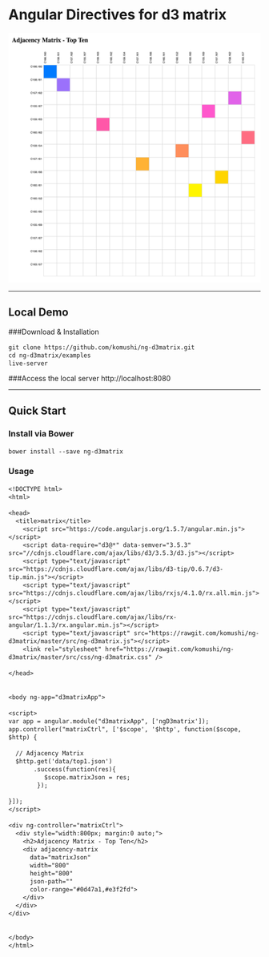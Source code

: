 # Angular Directives for d3 matrix

![Adjacency Matrix](https://raw.githubusercontent.com/komushi/ng-d3matrix/master/image/matrix.png)

----------
Local Demo
-------------
###Download & Installation
```
git clone https://github.com/komushi/ng-d3matrix.git
cd ng-d3matrix/examples
live-server
```
###Access the local server
http://localhost:8080

----------
Quick Start
-------------
### Install via Bower
```
bower install --save ng-d3matrix
```

### Usage
```
<!DOCTYPE html>
<html>

<head>
  <title>matrix</title>
    <script src="https://code.angularjs.org/1.5.7/angular.min.js"></script>
    <script data-require="d3@*" data-semver="3.5.3" src="//cdnjs.cloudflare.com/ajax/libs/d3/3.5.3/d3.js"></script>
    <script type="text/javascript" src="https://cdnjs.cloudflare.com/ajax/libs/d3-tip/0.6.7/d3-tip.min.js"></script>
    <script type="text/javascript" src="https://cdnjs.cloudflare.com/ajax/libs/rxjs/4.1.0/rx.all.min.js"></script>
    <script type="text/javascript" src="https://cdnjs.cloudflare.com/ajax/libs/rx-angular/1.1.3/rx.angular.min.js"></script>
    <script type="text/javascript" src="https://rawgit.com/komushi/ng-d3matrix/master/src/ng-d3matrix.js"></script> 
    <link rel="stylesheet" href="https://rawgit.com/komushi/ng-d3matrix/master/src/css/ng-d3matrix.css" /> 

</head>


<body ng-app="d3matrixApp">

<script>
var app = angular.module("d3matrixApp", ['ngD3matrix']); 
app.controller("matrixCtrl", ['$scope', '$http', function($scope, $http) {
  
  // Adjacency Matrix
  $http.get('data/top1.json')
       .success(function(res){
          $scope.matrixJson = res;
        });

}]);
</script>

<div ng-controller="matrixCtrl">
  <div style="width:800px; margin:0 auto;">
    <h2>Adjacency Matrix - Top Ten</h2>
    <div adjacency-matrix
      data="matrixJson"
      width="800"
      height="800"
      json-path=""
      color-range="#0d47a1,#e3f2fd">
    </div>
  </div>
</div>


</body>
</html>


```